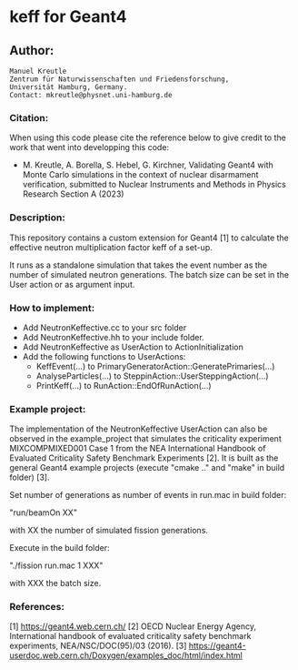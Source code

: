 # keff for Geant4

## Author:
    Manuel Kreutle
    Zentrum für Naturwissenschaften und Friedensforschung,
    Universität Hamburg, Germany.
    Contact: mkreutle@physnet.uni-hamburg.de

### Citation:
When using this code please cite the reference below to give credit to the work that went into developping this code:  
  * M. Kreutle, A. Borella, S. Hebel, G. Kirchner, Validating Geant4 with Monte Carlo simulations in the context of nuclear disarmament verification, submitted to Nuclear Instruments and Methods in Physics Research Section A (2023)

### Description:
This repository contains a custom extension for Geant4 [1] to calculate the effective neutron multiplication factor keff of a set-up.

It runs as a standalone simulation that takes the event number as the number of simulated neutron generations. The batch size can be set in the User action or as argument input.

### How to implement:
- Add NeutronKeffective.cc to your src folder
- Add NeutronKeffective.hh to your include folder.
- Add NeutronKeffective as UserAction to ActionInitialization
- Add the following functions to UserActions:
  - KeffEvent(...) to PrimaryGeneratorAction::GeneratePrimaries(...)
  - AnalyseParticles(...) to SteppinAction::UserSteppingAction(...)
  - PrintKeff(...) to RunAction::EndOfRunAction(...)

### Example project:
The implementation of the NeutronKeffective UserAction can also be observed in the example_project that simulates the criticality experiment MIXCOMPMIXED001 Case 1 from the NEA International Handbook of Evaluated Criticality Safety Benchmark Experiments [2]. It is built as the general Geant4 example projects (execute "cmake .." and "make" in build folder) [3].

Set number of generations as number of events in run.mac in build folder:

  "run/beamOn XX"

with XX the number of simulated fission generations.

Execute in the build folder:

  "./fission run.mac 1 XXX"

with XXX the batch size.

### References:
[1] https://geant4.web.cern.ch/
[2] OECD Nuclear Energy Agency, International handbook of evaluated criticality safety benchmark experiments, NEA/NSC/DOC(95)/03 (2016).
[3] https://geant4-userdoc.web.cern.ch/Doxygen/examples_doc/html/index.html
